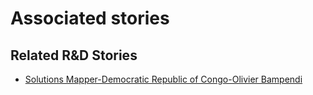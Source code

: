 # Associated stories

<!-- !!DO NOT REMOVE!! start autogenerated hyperlinks -->
## Related R&D Stories
- [Solutions Mapper\-Democratic Republic of Congo\-Olivier Bampendi](/stories/?doc=SolutionMappers_COD)
<!-- !!DO NOT REMOVE!! end autogenerated hyperlinks -->